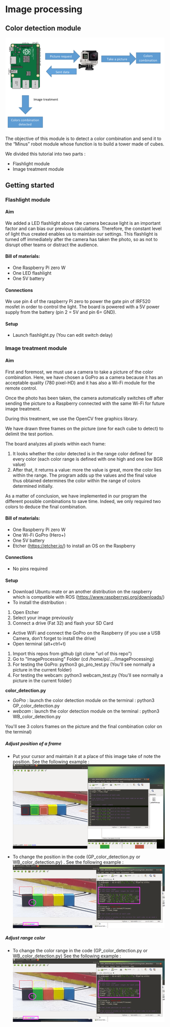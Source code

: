 # Image processing
## Color detection module
![z](/Pictures/image1.png)

The objective of this module is to detect a color combination and send it to the “Minus” robot module whose function is to build a tower made of cubes.

We divided this tutorial into two parts : 
- Flashlight module
- Image treatment module

## Getting started

### Flashlight module

#### Aim

We added a LED flashlight above the camera because light is an important factor and can bias our previous calculations. Therefore, the constant level of light thus created enables us to maintain our settings. This flashlight is turned off immediately after the camera has taken the photo, so as not to disrupt other teams or distract the audience. 

#### Bill of materials: 

- One Raspberry Pi zero W
- One LED flashlight 
- One 5V battery

#### Connections

We use pin 4 of the raspberry Pi zero to power the gate pin of IRF520 mosfet in order to control the light. The board is powered with a 5V power supply from the battery (pin 2 = 5V and pin 6= GND).

#### Setup 
- Launch flashlight.py (You can edit switch delay) 

### Image treatment module

#### Aim 

First and foremost, we must use a camera to take a picture of the color combination. Here, we have chosen a GoPro as a camera because it has an acceptable quality (780 pixel-HD) and it has also a Wi-Fi module for the remote control. 

Once the photo has been taken, the camera automatically switches off after sending the picture to a Raspberry connected with the same Wi-Fi for future image treatment. 

During this treatment, we use the OpenCV free graphics library. 

We have drawn three frames on the picture (one for each cube to detect) to delimit the test portion. 
  
The board analyzes all pixels within each frame: 
1.	It looks whether the color detected is in the range color defined for every color (each color range is defined with one high and one low BGR value)
2.	After that, it returns a value: more the value is great, more the color lies within the range. The program adds up the values and the final value thus obtained determines the color within the range of colors determined initially. 

As a matter of conclusion, we have implemented in our program the different possible combinations to save time. Indeed, we only required two colors to deduce the final combination. 

#### Bill of materials: 

- One Raspberry Pi zero W
- One Wi-Fi GoPro (Hero+) 
- One 5V battery
- Etcher (https://etcher.io/) to install an OS on the Raspberry 

#### Connections

- No pins required  

#### Setup 
- Download Ubuntu mate or an another distribution on the raspberry which is compatible with ROS 
(https://www.raspberrypi.org/downloads/)
- To install the distribution : 
1) Open Etcher
2) Select your image previously
3) Connect a drive (Fat 32) and flash your SD Card 
- Active WiFi and connect the GoPro on the Raspberry (if you use a USB Camera, don't forget to install the drive) 
- Open terminal (alt+ctrl+t) 
1) Import this repos from github (git clone "url of this repo")
2) Go to "ImageProcessing" Folder (cd /home/pi/..../ImageProcessing)
3) For testing the GoPro: python3 go_pro_test.py (You'll see normally a picture in the current folder)
4) For testing the webcam: python3 webcam_test.py (You'll see normally a picture in the current folder)

**color_detection.py**

- *GoPro* : launch the color detection module on the terminal : python3 GP_color_detection.py 
- *webcam* : launch the color detection module on the terminal : python3 WB_color_detection.py 

You'll see 3 colors frames on the picture and the final combination color on the terminal)

##### Adjust position of a frame
- Put your cursor and maintain it at a place of this image take of note the position. See the following example : 
![z](/Pictures/image3.png)

- To change the position in the code (GP_color_detection.py or WB_color_detection.py) . See the following example : 
![z](/Pictures/image4.png)

##### Adjust range color 
- To change the color range in the code (GP_color_detection.py or WB_color_detection.py)  See the following example : 
![z](/Pictures/image5.png)


